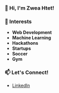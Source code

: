 ### 👋 Hi, I'm Zwea Htet!

### 🌟 Interests
- **Web Development**
- **Machine Learning** 
- **Hackathons**
- **Startups**
- **Soccer**
- **Gym**

### 📫 Let's Connect!
- [LinkedIn](https://www.linkedin.com/in/zweahtet)

<!---
zweahtet/zweahtet is a ✨ special ✨ repository because its `README.md` (this file) appears on your GitHub profile.
You can click the Preview link to take a look at your changes.
--->
